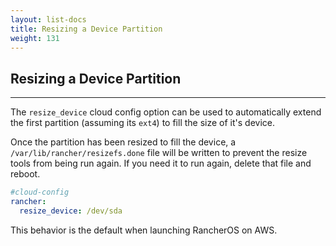 ```yaml
---
layout: list-docs
title: Resizing a Device Partition
weight: 131
---
```


## Resizing a Device Partition
---

The `resize_device` cloud config option can be used to automatically extend the first partition (assuming its `ext4`) to fill the size of it's device.

Once the partition has been resized to fill the device, a `/var/lib/rancher/resizefs.done` file will be written to prevent the resize tools from being run again. If you need it to run again, delete that file and reboot.

```yaml
#cloud-config
rancher:
  resize_device: /dev/sda
```

This behavior is the default when launching RancherOS on AWS.
